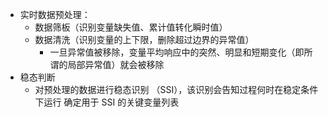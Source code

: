 - 实时数据预处理：
	- 数据筛板（识别变量缺失值、累计值转化瞬时值）
	- 数据清洗（识别变量的上下限，删除超过边界的异常值）
		- 一旦异常值被移除，变量平均响应中的突然、明显和短期变化（即所谓的局部异常值）就会被移除
- 稳态判断
	- 对预处理的数据进行稳态识别 （SSI），该识别会告知过程何时在稳定条件下运行
	  确定用于 SSI 的关键变量列表